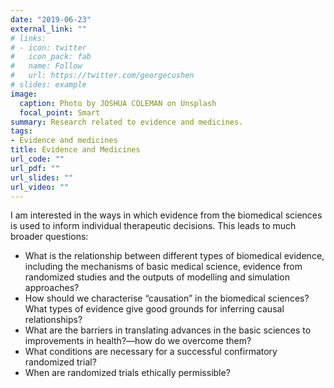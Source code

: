 ```yaml
---
date: "2019-06-23"
external_link: ""
# links:
# - icon: twitter
#   icon_pack: fab
#   name: Follow
#   url: https://twitter.com/georgecushen
# slides: example
image:
  caption: Photo by JOSHUA COLEMAN on Unsplash
  focal_point: Smart
summary: Research related to evidence and medicines.
tags:
- Evidence and medicines
title: Evidence and Medicines
url_code: ""
url_pdf: ""
url_slides: ""
url_video: ""
---
```



I am interested in the ways in which evidence from the biomedical sciences is used to inform individual therapeutic decisions. This leads to much broader questions:

* What is the relationship between different types of biomedical evidence, including the mechanisms of basic medical science, evidence from randomized studies and the outputs of modelling and simulation approaches?
* How should we characterise “causation” in the biomedical sciences? What types of evidence give good grounds for inferring causal relationships?
* What are the barriers in translating advances in the basic sciences to improvements in health?—how do we overcome them?
* What conditions are necessary for a successful confirmatory randomized trial?
* When are randomized trials ethically permissible?

